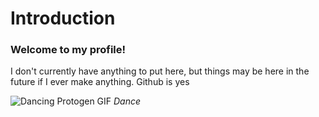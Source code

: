 # Introduction
### Welcome to my profile!
I don't currently have anything to put here, but things may be here in the future if I ever make anything.
Github is yes

![Dancing Protogen GIF](https://c.tenor.com/QFKySlnkDPMAAAAi/protogen-dance.gif) _Dance_
